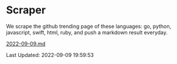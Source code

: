 # Scraper

We scrape the github trending page of these languages: go, python, javascript, swift, html, ruby, and push a markdown result everyday.

[2022-09-09.md](https://github.com/henson/Scraper/blob/master/2022-09-09.md)

Last Updated: 2022-09-09 19:59:53